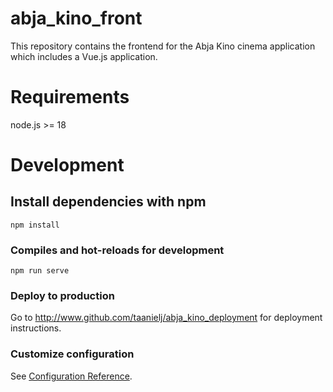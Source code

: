 # abja_kino_front

This repository contains the frontend for the Abja Kino cinema application which includes a Vue.js application.

# Requirements
node.js >= 18

# Development

## Install dependencies with npm
```
npm install
```


### Compiles and hot-reloads for development
```
npm run serve
```

### Deploy to production
Go to http://www.github.com/taanielj/abja_kino_deployment for deployment instructions.

### Customize configuration
See [Configuration Reference](https://cli.vuejs.org/config/).
